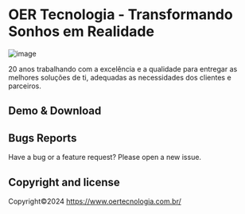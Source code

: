 # OER Tecnologia - Transformando Sonhos em Realidade

![image](https://github.com/oerlabshenrique/oertecupdate/assets/108233457/6184aef6-304b-4357-af85-1d7ca4553532)



20 anos trabalhando com a excelência e a qualidade para entregar as melhores soluções de ti, adequadas as necessidades dos clientes e parceiros.

## Demo & Download 


## Bugs Reports


Have a bug or a feature request? Please open a new issue.


## Copyright and license


Copyright©2024 https://www.oertecnologia.com.br/ <a target="_blank" href="https://www.oertecnologia.com.br/"></a>


